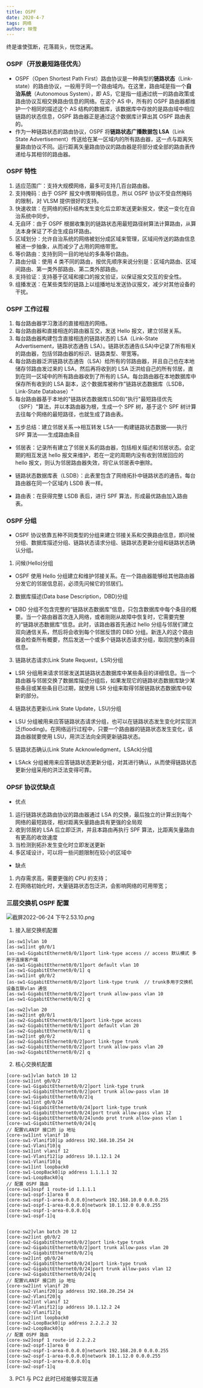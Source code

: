 ```yaml
---
title: OSPF
date: 2020-4-7
tags: 网络
author: 映雪
---
```


终是谁使弦断，花落肩头，恍惚迷离。

<!--more-->

### OSPF（开放最短路径优先）

- OSPF（Open Shortest Path First）路由协议是一种典型的**链路状态**（Link-state）的路由协议，一般用于同一个路由域内。在这里，路由域是指一个**自治系统**（Autonomous System），即 AS，它是指一组通过统一的路由政策或路由协议互相交换路由信息的网络。在这个 AS 中，所有的 OSPF 路由器都维护一个相同的描述这个 AS 结构的数据库，该数据库中存放的是路由域中相应链路的状态信息，OSPF 路由器正是通过这个数据库计算出其 OSPF 路由表的。
- 作为一种链路状态的路由协议，OSPF 将**链路状态广播数据包 LSA**（Link State Advertisement）传送给在某一区域内的所有路由器，这一点与距离矢量路由协议不同。运行距离矢量路由协议的路由器是将部分或全部的路由表传递给与其相邻的路由器。

### OSPF 特性

1. 适应范围广：支持大规模网络，最多可支持几百台路由器。
2. 支持掩码：由于 OSPF 报文中携带掩码信息，所以 OSPF 协议不受自然掩码的限制，对 VLSM 提供很好的支持。
3. 快速收敛：在网络的拓扑结构发生变化后立即发送更新报文，使这一变化在自治系统中同步。
4. 无自环：由于 OSPF 根据收集到的链路状态用最短路径树算法计算路由，从算法本身保证了不会生成自环路由。
5. 区域划分：允许自治系统的网络被划分成区域来管理，区域间传送的路由信息被进一步抽象，从而减少了占用的网络带宽。
6. 等价路由：支持到同一目的地址的多条等价路由。
7. 路由分级：使用 4 类不同的路由，按优先顺序来说分别是：区域内路由、区域间路由、第一类外部路由、第二类外部路由。
8. 支持验证：支持基于区域和接口的报文验证，以保证报文交互的安全性。
9. 组播发送：在某些类型的链路上以组播地址发送协议报文，减少对其他设备的干扰。

### OSPF 工作过程

1. 每台路由器学习激活的直接相连的网络。
2. 每台路由器和直接相连的路由器互交，发送 Hello 报文，建立邻居关系。
3. 每台路由器构建包含直接相连的链路状态的 LSA（Link-State Advertisement，链路状态通告 LSA）。链路状态通告(LSA)中记录了所有相关的路由器，包括邻路由器的标识、链路类型、带宽等。
4. 每台路由器泛洪链路状态通告（LSA）给所有的邻路由器，并且自己也在本地储存邻路由发过来的 LSA，然后再将收到的 LSA 泛洪给自己的所有邻居，直到在同一区域中的所有路由器收到了所有的 LSA。每台路由器在本地数据库中保存所有收到的 LSA 副本，这个数据库被称作"链路状态数据库（LSDB，Link-State Database）"
5. 每台路由器基于本地的"链路状态数据库(LSDB)"执行"最短路径优先（SPF）"算法，并以本路由器为根，生成一个 SPF 树，基于这个 SPF 树计算去往每个网络的最短路径，也就生成了路由表。

- 五步总结：建立邻居关系——>相互转发 LSA——构建链路状态数据——执行 SPF 算法——生成路由条目

- 邻居表：记录所有建立了邻居关系的路由器，包括相关描述和邻居状态。会定期的相互发送 hello 报文来维护，若在一定的周期内没有收到领居回应的 hello 报文，则认为邻居路由器失效，将它从邻居表中删除。
- 链路状态数据库表（LSDB）：此表里包含了网络拓扑中链路状态的通告。每台路由器在同一个区域内 LSDB 表一样。
- 路由表：在获得完整 LSDB 表后，进行 SPF 算法，形成最优路由加入路由表。

### OSPF 分组

- OSPF 协议依靠五种不同类型的分组来建立邻接关系和交换路由信息，即问候分组、数据库描述分组、链路状态请求分组、链路状态更新分组和链路状态确认分组。

1. 问候(Hello)分组

- OSPF 使用 Hello 分组建立和维护邻接关系。在一个路由器能够给其他路由器分发它的邻居信息前，必须先问候它的邻居们。

2. 数据库描述(Data base Description，DBD)分组

- DBD 分组不包含完整的“链路状态数据库”信息，只包含数据库中每个条目的概要。当一个路由器首次连入网络，或者刚刚从故障中恢复时，它需要完整的“链路状态数据库”信息。此时，该路由器首先通过 hello 分组与邻居们建立双向通信关系，然后将会收到每个邻居反馈的 DBD 分组。新连入的这个路由器会检查所有概要，然后发送一个或多个链路状态请求分组，取回完整的条目信息。

3. 链路状态请求(Link State Request，LSR)分组

- LSR 分组用来请求邻居发送其链路状态数据库中某些条目的详细信息。当一个路由器与邻居交换了数据库描述分组后，如果发现它的链路状态数据库缺少某些条目或某些条目已过期，就使用 LSR 分组来取得邻居链路状态数据库中较新的部分。

4. 链路状态更新(Link State Update，LSU)分组

- LSU 分组被用来应答链路状态请求分组，也可以在链路状态发生变化时实现洪泛(flooding)。在网络运行过程中，只要一个路由器的链路状态发生变化，该路由器就要使用 LSU，用洪泛法向全网更新链路状态。

5. 链路状态确认(Link State Acknowledgment，LSAck)分组

- LSAck 分组被用来应答链路状态更新分组，对其进行确认，从而使得链路状态更新分组采用的洪泛法变得可靠。

### OPSF 协议优缺点

- 优点

1. 运行链路状态路由协议的路由器通过 LSA 的交换，最后独立的计算出到每个网络的最短路径，相对距离矢量路由具有更强的全局观
2. 收到邻居的 LSA 后立即泛洪，并且本路由再执行 SPF 算法，比距离矢量路由有更高的收敛速度
3. 当检测到拓扑发生变化时立即发送更新
4. 多区域设计，可以将一些问题限制在较小的区域中

- 缺点

1. 内存需求高，需要更强的 CPU 的支持；
2. 在网络初始化时，大量链路状态包泛洪，会影响网络的可用带宽；

### 三层交换机 OSPF 配置

![截屏2022-06-24 下午2.53.10.png](/images/2022/06/24/HeLpViWUS5oFr3b.png)

1. 接入层交换机配置

```
[as-sw1]vlan 10
[as-sw1]int g0/0/1
[as-sw1-GigabitEthernet0/0/1]port link-type access // access 默认模式 多用于连接客户端 
[as-sw1-GigabitEthernet0/0/1]port default vlan 10
[as-sw1-GigabitEthernet0/0/1] q
[as-sw1]int g0/0/2
[as-sw1-GigabitEthernet0/0/2]port link-type trunk  // trunk多用于交换机设备互联vlan 通信
[as-sw1-GigabitEthernet0/0/2]port trunk allow-pass vlan 10
[as-sw1-GigabitEthernet0/0/2] q

[as-sw2]vlan 20
[as-sw2]int g0/0/1
[as-sw2-GigabitEthernet0/0/1]port link-type access
[as-sw2-GigabitEthernet0/0/1]port default vlan 20
[as-sw2-GigabitEthernet0/0/1] q
[as-sw2]int g0/0/2
[as-sw2-GigabitEthernet0/0/2]port link-type trunk
[as-sw2-GigabitEthernet0/0/2]port trunk allow-pass vlan 20
[as-sw2-GigabitEthernet0/0/2] q

```

2. 核心交换机配置

```
[core-sw1]vlan batch 10 12
[core-sw1]int g0/0/2
[core-sw1-GigabitEthernet0/0/2]port link-type trunk
[core-sw1-GigabitEthernet0/0/2]port trunk allow-pass vlan 10
[core-sw1-GigabitEthernet0/0/2]q
[core-sw1]int g0/0/24
[core-sw1-GigabitEthernet0/0/24]port link-type trunk
[core-sw1-GigabitEthernet0/0/24]port trunk allow-pass vlan 12
[core-sw1-GigabitEthernet0/0/24]undo prot trunk allow-pass vlan 1
[core-sw1-GigabitEthernet0/0/24]q
// 配置VLANIF 接口的 ip 地址
[core-sw1]int vlanif 10
[core-sw1-Vlanif10]ip address 192.168.10.254 24
[core-sw1-Vlanif10]q
[core-sw1]int vlanif 12
[core-sw1-Vlanif12]ip address 10.1.12.1 24
[core-sw1-Vlanif10]q
[core-sw1]int loopback0
[core-sw1-LoopBack0]ip address 1.1.1.1 32
[core-sw1-LoopBack0]q
// 配置 OSPF 路由
[core-sw1]ospf 1 route-id 1.1.1.1
[core-sw1-ospf-1]area 0
[core-sw1-ospf-1-area-0.0.0.0]network 192.168.10.0 0.0.0.255
[core-sw1-ospf-1-area-0.0.0.0]network 10.1.12.0 0.0.0.255
[core-sw1-ospf-1-area-0.0.0.0]q
[core-sw1-ospf-1]q


[core-sw2]vlan batch 20 12
[core-sw2]int g0/0/2
[core-sw2-GigabitEthernet0/0/2]port link-type trunk
[core-sw2-GigabitEthernet0/0/2]port trunk allow-pass vlan 20
[core-sw2-GigabitEthernet0/0/2]q
[core-sw2]int g0/0/24
[core-sw2-GigabitEthernet0/0/24]port link-type trunk
[core-sw2-GigabitEthernet0/0/24]port trunk allow-pass vlan 12
[core-sw2-GigabitEthernet0/0/24]q
// 配置VLANIF 接口的 ip 地址
[core-sw2]int vlanif 20
[core-sw2-Vlanif20]ip address 192.168.20.254 24
[core-sw2-Vlanif20]q
[core-sw2]int vlanif 12
[core-sw2-Vlanif12]ip address 10.1.12.2 24
[core-sw2-Vlanif12]q
[core-sw2]int loopback0
[core-sw2-LoopBack0]ip address 2.2.2.2 32
[core-sw2-LoopBack0]q
// 配置 OSPF 路由
[core-sw2]ospf 1 route-id 2.2.2.2
[core-sw2-ospf-1]area 0
[core-sw2-ospf-1-area-0.0.0.0]network 192.168.20.0 0.0.0.255
[core-sw2-ospf-1-area-0.0.0.0]network 10.1.12.0 0.0.0.255
[core-sw2-ospf-1-area-0.0.0.0]q
[core-sw2-ospf-1]q
```

3. PC1 与 PC2 此时已经能够实现互通
